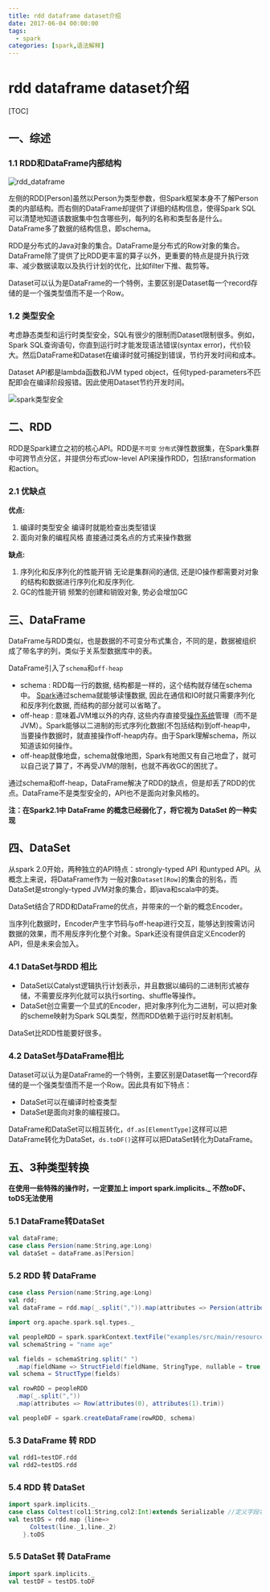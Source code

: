 ```yaml
---
title: rdd dataframe dataset介绍
date: 2017-06-04 00:00:00
tags: 
  - spark
categories: [spark,语法解释]
---
```


# rdd dataframe dataset介绍

[TOC]

## 一、综述 

### 1.1 RDD和DataFrame内部结构

![rdd_dataframe](/images/RDD_DataFrame_DataSet/rdd_dataframe.png)

左侧的RDD[Person]虽然以Person为类型参数，但Spark框架本身不了解Person类的内部结构。而右侧的DataFrame却提供了详细的结构信息，使得Spark SQL可以清楚地知道该数据集中包含哪些列，每列的名称和类型各是什么。DataFrame多了数据的结构信息，即schema。

RDD是分布式的Java对象的集合。DataFrame是分布式的Row对象的集合。DataFrame除了提供了比RDD更丰富的算子以外，更重要的特点是提升执行效率、减少数据读取以及执行计划的优化，比如filter下推、裁剪等。

Dataset可以认为是DataFrame的一个特例，主要区别是Dataset每一个record存储的是一个强类型值而不是一个Row。

### 1.2 类型安全 

考虑静态类型和运行时类型安全，SQL有很少的限制而Dataset限制很多。例如，Spark SQL查询语句，你直到运行时才能发现语法错误(syntax error)，代价较大。然后DataFrame和Dataset在编译时就可捕捉到错误，节约开发时间和成本。

Dataset API都是lambda函数和JVM typed object，任何typed-parameters不匹配即会在编译阶段报错。因此使用Dataset节约开发时间。

![spark类型安全](/images/RDD_DataFrame_DataSet/spark类型安全.png)

## 二、RDD

RDD是Spark建立之初的核心API。RDD是`不可变` `分布式`弹性数据集，在Spark集群中可跨节点分区，并提供分布式low-level API来操作RDD，包括transformation和action。

### 2.1 优缺点

**优点:**

1. 编译时类型安全 
   编译时就能检查出类型错误
2. 面向对象的编程风格 
   直接通过类名点的方式来操作数据

**缺点:**

1. 序列化和反序列化的性能开销 
   无论是集群间的通信, 还是IO操作都需要对对象的结构和数据进行序列化和反序列化.
2. GC的性能开销 
   频繁的创建和销毁对象, 势必会增加GC

## 三、DataFrame

DataFrame与RDD类似，也是数据的不可变分布式集合，不同的是，数据被组织成了带名字的列，类似于关系型数据库中的表。

DataFrame引入了`schema`和`off-heap`

- schema : RDD每一行的数据, 结构都是一样的，这个结构就存储在schema中。 [Spark](http://lib.csdn.net/base/spark)通过schema就能够读懂数据, 因此在通信和IO时就只需要序列化和反序列化数据, 而结构的部分就可以省略了。
- off-heap : 意味着JVM堆以外的内存, 这些内存直接受[操作系统](http://lib.csdn.net/base/operatingsystem)管理（而不是JVM）。Spark能够以二进制的形式序列化数据(不包括结构)到off-heap中， 当要操作数据时，就直接操作off-heap内存。由于Spark理解schema，所以知道该如何操作。
- off-heap就像地盘，schema就像地图，Spark有地图又有自己地盘了，就可以自己说了算了，不再受JVM的限制，也就不再收GC的困扰了。

通过schema和off-heap，DataFrame解决了RDD的缺点，但是却丢了RDD的优点。DataFrame不是类型安全的，API也不是面向对象风格的。

**注：在Spark2.1中 DataFrame 的概念已经弱化了，将它视为 DataSet 的一种实现**

## 四、DataSet

从spark 2.0开始，两种独立的API特点：strongly-typed API 和untyped API。从概念上来说，将DataFrame作为 一般对象`Dataset[Row]`的集合的别名，而DataSet是strongly-typed JVM对象的集合，即java和scala中的类。 

DataSet结合了RDD和DataFrame的优点，并带来的一个新的概念Encoder。

当序列化数据时，Encoder产生字节码与off-heap进行交互，能够达到按需访问数据的效果，而不用反序列化整个对象。Spark还没有提供自定义Encoder的API，但是未来会加入。

### 4.1 DataSet与RDD 相比

- DataSet以Catalyst逻辑执行计划表示，并且数据以编码的二进制形式被存储，不需要反序列化就可以执行sorting、shuffle等操作。
- DataSet创立需要一个显式的Encoder，把对象序列化为二进制，可以把对象的scheme映射为Spark SQL类型，然而RDD依赖于运行时反射机制。

DataSet比RDD性能要好很多。

### 4.2 DataSet与DataFrame相比

Dataset可以认为是DataFrame的一个特例，主要区别是Dataset每一个record存储的是一个强类型值而不是一个Row。因此具有如下特点：

- DataSet可以在编译时检查类型
- DataSet是面向对象的编程接口。

DataFrame和DataSet可以相互转化，`df.as[ElementType]`这样可以把DataFrame转化为DataSet，`ds.toDF()`这样可以把DataSet转化为DataFrame。

## 五、3种类型转换

**在使用一些特殊的操作时，一定要加上 import spark.implicits._ 不然toDF、toDS无法使用**

### 5.1 DataFrame转DataSet

```scala
val dataFrame;
case class Persion(name:String,age:Long)
val dataSet = dataFrame.as[Persion]
```

### 5.2 RDD 转 DataFrame 

```Scala
case class Persion(name:String,age:Long)
val rdd;
val dataFrame = rdd.map(_.split(",")).map(attributes => Persion(attributes(0),attributes(1).trim.toLong)).toDF()
```

```scala
import org.apache.spark.sql.types._

val peopleRDD = spark.sparkContext.textFile("examples/src/main/resources/people.txt")
val schemaString = "name age"

val fields = schemaString.split(" ")
  .map(fieldName => StructField(fieldName, StringType, nullable = true))
val schema = StructType(fields)

val rowRDD = peopleRDD
  .map(_.split(","))
  .map(attributes => Row(attributes(0), attributes(1).trim))

val peopleDF = spark.createDataFrame(rowRDD, schema)
```

### 5.3  DataFrame 转 RDD

```Scala
val rdd1=testDF.rdd
val rdd2=testDS.rdd
```

### 5.4 RDD 转 DataSet

```Scala
import spark.implicits._
case class Coltest(col1:String,col2:Int)extends Serializable //定义字段名和类型
val testDS = rdd.map {line=>
      Coltest(line._1,line._2)
    }.toDS
```

### 5.5 DataSet 转 DataFrame 

```Scala
import spark.implicits._
val testDF = testDS.toDF
```

